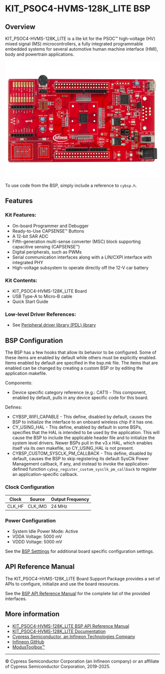 # KIT_PSOC4-HVMS-128K_LITE BSP

## Overview

KIT_PSOC4-HVMS-128K_LITE is a lite kit for the PSOC™ high-voltage (HV) mixed signal (MS) microcontrollers,  a fully integrated programmable embedded systems for several automotive human machine interface (HMI),  body and powertrain applications.

![](docs/html/board.png)

To use code from the BSP, simply include a reference to `cybsp.h`.

## Features

### Kit Features:

* On-board Programmer and Debugger
* Ready-to-Use CAPSENSE™ Buttons
* A 12-bit SAR ADC
* Fifth-generation multi-sense converter (MSC) block supporting capacitive sensing (CAPSENSE™)
* Digital peripherals, such as PWMs
* Serial communication interfaces along with a LIN/CXPI interface with integrated PHY
*  High-voltage subsystem to operate directly off the 12-V car battery

### Kit Contents:

* KIT_PSOC4-HVMS-128K_LITE Board
* USB Type-A to Micro-B cable
* Quick Start Guide

### Low-level Driver References:

* See 
[Peripheral driver library (PDL) library](https://infineon.github.io/mtb-pdl-cat2/pdl_api_reference_manual/html/index.html)

## BSP Configuration

The BSP has a few hooks that allow its behavior to be configured. Some of these items are enabled by default while others must be explicitly enabled. Items enabled by default are specified in the bsp.mk file. The items that are enabled can be changed by creating a custom BSP or by editing the application makefile.

Components:
* Device specific category reference (e.g.: CAT1) - This component, enabled by default, pulls in any device specific code for this board.

Defines:
* CYBSP_WIFI_CAPABLE - This define, disabled by default, causes the BSP to initialize the interface to an onboard wireless chip if it has one.
* CY_USING_HAL - This define, enabled by default in some BSPs, specifies that the HAL is intended to be used by the application. This will cause the BSP to include the applicable header file and to initialize the system level drivers.  Newer BSPs pull in the v3.x HAL, which enables itself via its own makefile, so CY_USING_HAL is not present.
* CYBSP_CUSTOM_SYSCLK_PM_CALLBACK - This define, disabled by default, causes the BSP to skip registering its default SysClk Power Management callback, if any, and instead to invoke the application-defined function `cybsp_register_custom_sysclk_pm_callback` to register an application-specific callback.

### Clock Configuration

| Clock    | Source    | Output Frequency |
|----------|-----------|------------------|
| CLK_HF   | CLK_IMO   | 24 MHz           |

### Power Configuration

* System Idle Power Mode: Active
* VDDA Voltage: 5000 mV
* VDDD Voltage: 5000 mV

See the [BSP Setttings][settings] for additional board specific configuration settings.

## API Reference Manual

The KIT_PSOC4-HVMS-128K_LITE Board Support Package provides a set of APIs to configure, initialize and use the board resources.

See the [BSP API Reference Manual][api] for the complete list of the provided interfaces.

## More information
* [KIT_PSOC4-HVMS-128K_LITE BSP API Reference Manual][api]
* [KIT_PSOC4-HVMS-128K_LITE Documentation](https://www.infineon.com/cms/en/product/evaluation-boards/psoc4_hvms_lite_kit/)
* [Cypress Semiconductor, an Infineon Technologies Company](http://www.cypress.com)
* [Infineon GitHub](https://github.com/infineon)
* [ModusToolbox™](https://www.cypress.com/products/modustoolbox-software-environment)

[api]: https://infineon.github.io/TARGET_KIT_PSOC4-HVMS-128K_LITE/html/modules.html
[settings]: https://infineon.github.io/TARGET_KIT_PSOC4-HVMS-128K_LITE/html/md_bsp_settings.html

---
© Cypress Semiconductor Corporation (an Infineon company) or an affiliate of Cypress Semiconductor Corporation, 2019-2025.